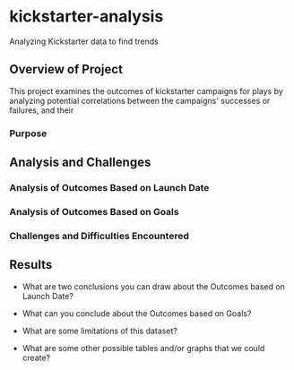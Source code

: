 # kickstarter-analysis
Analyzing Kickstarter data to find trends

## Overview of Project
This project examines the outcomes of kickstarter campaigns for plays by analyzing potential correlations between the campaigns' successes or failures, and their 

### Purpose


## Analysis and Challenges


### Analysis of Outcomes Based on Launch Date


### Analysis of Outcomes Based on Goals


### Challenges and Difficulties Encountered


## Results

- What are two conclusions you can draw about the Outcomes based on Launch Date?

- What can you conclude about the Outcomes based on Goals?

- What are some limitations of this dataset?

- What are some other possible tables and/or graphs that we could create?
